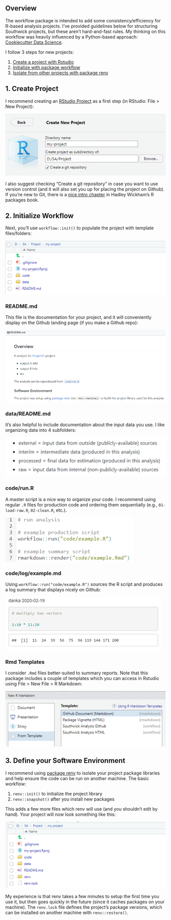 
<!-- setup-project.md is generated from setup-project.Rmd. Please edit that file -->

## Overview

The workflow package is intended to add some consistency/efficiency for
R-based analysis projects. I’ve provided guidelines below for
structuring Southwick projects, but these aren’t hard-and-fast rules. My
thinking on this workflow was heavily influenced by a Python-based
approach: [Cookiecutter Data
Science](https://drivendata.github.io/cookiecutter-data-science/).

I follow 3 steps for new projects:

1.  [Create a project with Rstudio](#create-project)
2.  [Initialize with package workflow](#initialize-workflow)
3.  [Isolate from other projects with package
    renv](#define-your-software-environment)

## 1\. Create Project

I recommend creating an [RStudio
Project](https://r4ds.had.co.nz/workflow-projects.html) as a first step
(in RStudio: File \> New Project):

![](img/my-project.png)

I also suggest checking “Create a git repository” in case you want to
use version control (and it will also set you up for placing the project
on Github). If you’re new to Git, there is a [nice intro
chapter](http://r-pkgs.had.co.nz/git.html) in Hadley Wickham’s R
packages book.

## 2\. Initialize Workflow

Next, you’ll use `workflow::init()` to populate the project with
template files/folders:

![](img/init.png)

### README.md

This file is the documentation for your project, and it will
conveniently display on the Github landing page (if you make a Github
repo):

![](img/readme.png)

### data/README.md

It’s also helpful to include documentation about the input data you use.
I like organizing data into 4 subfolders:

![](img/cookie.png)

### code/run.R

A master script is a nice way to organize your code. I recommend using
regular `.R` files for production code and ordering them sequentially
(e.g., `01-load-raw.R`, `02-clean.R`, etc.).

![](img/run.png)

### code/log/example.md

Using `workflow::run("code/example.R")` sources the R script and
produces a log summary that displays nicely on Github:

![](img/example.png)

### Rmd Templates

I consider `.Rmd` files better-suited to summary reports. Note that this
package includes a couple of templates which you can access in Rstudio
using File \> New File \> R Markdown:

![](img/rmd-template.png)

## 3\. Define your Software Environment

I recommend using [package
renv](https://rstudio.github.io/renv/index.html) to isolate your project
package libraries and help ensure the code can be run on another
machine. The basic workflow:

1.  `renv::init()` to initialize the project library
2.  `renv::snapshot()` after you install new packages

This adds a few more files which renv will use (and you shouldn’t edit
by hand). Your project will now look something like this:

![](img/renv.png)

My experience is that renv takes a few minutes to setup the first time
you use it, but then goes quickly in the future (since it caches
packages on your machine). The `renv.lock` file defines the project’s
package versions, which can be installed on another machine with
`renv::restore()`.
